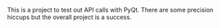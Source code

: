 This is a project to test out API calls with PyQt. There are some precision hiccups but the overall project is a success.
